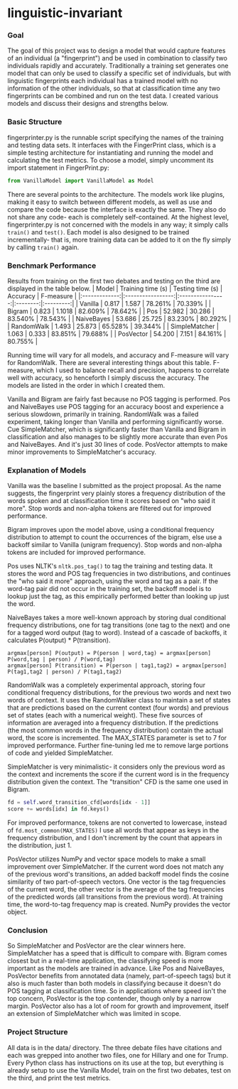 # linguistic-invariant

### Goal
The goal of this project was to design a model that would capture features of an individual (a "fingerprint") and be used in combination to classify two individuals rapidly and accurately. Traditionally a training set generates one model that can only be used to classify a specific set of individuals, but with linguistic fingerprints each individual has a trained model with no information of the other individuals, so that at classification time any two fingerprints can be combined and run on the test data. I created various models and discuss their designs and strengths below.

### Basic Structure
fingerprinter.py is the runnable script specifying the names of the training and testing data sets. It interfaces with the FingerPrint class, which is a simple testing architecture for instantiating and running the model and calculating the test metrics. To choose a model, simply uncomment its import statement in FingerPrint.py:
```python
from VanillaModel import VanillaModel as Model
```
There are several points to the architecture. The models work like plugins, making it easy to switch between different models, as well as use and compare the code because the interface is exactly the same. They also do not share any code- each is completely self-contained. At the highest level, fingerprinter.py is not concerned with the models in any way; it simply calls `train()` and `test()`. Each model is also designed to be trained incrementally- that is, more training data can be added to it on the fly simply by calling `train()` again.

### Benchmark Performance
Results from training on the first two debates and testing on the third are displayed in the table below.
| Model         | Training time (s) | Testing time (s) | Accuracy | F-measure |
|:-------------:|:-----------------:|:----------------:|:--------:|:---------:|
| Vanilla       | 0.817 | 1.587 | 78.261% | 70.339% |
| Bigram        | 0.823 | 1.1018 | 82.609% | 78.642% |
| Pos           | 52.982 | 30.286 | 83.540% | 78.543% |
| NaiveBayes    | 53.686 | 25.725 | 83.230% | 80.292% |
| RandomWalk    | 1.493 | 25.873 | 65.528% | 39.344% |
| SimpleMatcher | 1.063 | 0.333 | 83.851% | 79.688% |
| PosVector     | 54.200 | 7.151 | 84.161% | 80.755% |

Running time will vary for all models, and accuracy and F-measure will vary for RandomWalk. There are several interesting things about this table. F-measure, which I used to balance recall and precision, happens to correlate well with accuracy, so henceforth I simply discuss the accuracy. The models are listed in the order in which I created them. 

Vanilla and Bigram are fairly fast because no POS tagging is performed. Pos and NaiveBayes use POS tagging for an accuracy boost and experience a serious slowdown, primarily in training. RandomWalk was a failed experiment, taking longer than Vanilla and performing significantly worse. Cue SimpleMatcher, which is significantly faster than Vanilla and Bigram in classification and also manages to be slightly more accurate than even Pos and NaiveBayes. And it's just 30 lines of code. PosVector attempts to make minor improvements to SimpleMatcher's accuracy.

### Explanation of Models
Vanilla was the baseline I submitted as the project proposal. As the name suggests, the fingerprint very plainly stores a frequency distribution of the words spoken and at classification time it scores based on "who said it more". Stop words and non-alpha tokens are filtered out for improved performance.

Bigram improves upon the model above, using a conditional frequency distribution to attempt to count the occurrences of the bigram, else use a backoff similar to Vanilla (unigram frequency). Stop words and non-alpha tokens are included for improved performance.

Pos uses NLTK's `nltk.pos_tag()` to tag the training and testing data. It stores the word and POS tag frequencies in two distributions, and continues the "who said it more" approach, using the word and tag as a pair. If the word-tag pair did not occur in the training set, the backoff model is to lookup just the tag, as this empirically performed better than looking up just the word.

NaiveBayes takes a more well-known approach by storing dual conditional frequency distributions, one for tag transitions (one tag to the next) and one for a tagged word output (tag to word). Instead of a cascade of backoffs, it calculates P(output) * P(transition).
```
argmax[person] P(output) = P(person | word,tag) = argmax[person] P(word,tag | person) / P(word,tag)
argmax[person] P(transition) = P(person | tag1,tag2) = argmax[person] P(tag1,tag2 | person) / P(tag1,tag2)
```
RandomWalk was a completely experimental approach, storing four conditional frequency distributions, for the previous two words and next two words of context. It uses the RandomWalker class to maintain a set of states that are predictions based on the current context (four words) and previous set of states (each with a numerical weight). These five sources of information are averaged into a frequency distribution. If the predictions (the most common words in the frequency distribution) contain the actual word, the score is incremented. The MAX_STATES parameter is set to 7 for improved performance. Further fine-tuning led me to remove large portions of code and yielded SimpleMatcher.

SimpleMatcher is very minimalistic- it considers only the previous word as the context and increments the score if the current word is in the frequency distribution given the context. The "transition" CFD is the same one used in Bigram.
```python
fd = self.word_transition_cfd[words[idx - 1]]
score += words[idx] in fd.keys()
```
For improved performance, tokens are not converted to lowercase, instead of `fd.most_common(MAX_STATES)` I use all words that appear as keys in the frequency distribution, and I don't increment by the count that appears in the distribution, just 1.

PosVector utilizes NumPy and vector space models to make a small improvement over SimpleMatcher. If the current word does not match any of the previous word's transitions, an added backoff model finds the cosine similarity of two part-of-speech vectors. One vector is the tag frequencies of the current word, the other vector is the average of the tag frequencies of the predicted words (all transitions from the previous word). At training time, the word-to-tag frequency map is created. NumPy provides the vector object.

### Conclusion
So SimpleMatcher and PosVector are the clear winners here. SimpleMatcher has a speed that is difficult to compare with. Bigram comes closest but in a real-time application, the classifying speed is more important as the models are trained in advance. Like Pos and NaiveBayes, PosVector benefits from annotated data (namely, part-of-speech tags) but it also is much faster than both models in classifying because it doesn't do POS tagging at classification time. So in applications where speed isn't the top concern, PosVector is the top contender, though only by a narrow margin. PosVector also has a lot of room for growth and improvement, itself an extension of SimpleMatcher which was limited in scope.

### Project Structure
All data is in the data/ directory. The three debate files have citations and each was grepped into another two files, one for Hillary and one for Trump. Every Python class has instructions on its use at the top, but everything is already setup to use the Vanilla Model, train on the first two debates, test on the third, and print the test metrics.